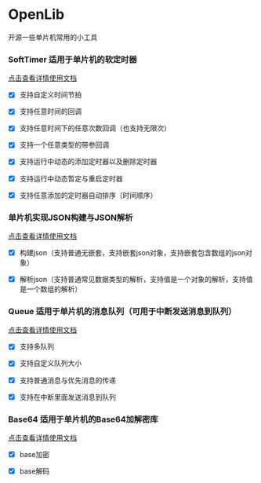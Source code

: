 # OpenLib

开源一些单片机常用的小工具



### SoftTimer 适用于单片机的软定时器

[点击查看详情使用文档](/SoftTimer)

- [x] 支持自定义时间节拍
- [x] 支持任意时间的回调
- [x] 支持任意时间下的任意次数回调（也支持无限次）
- [x] 支持一个任意类型的带参回调
- [x] 支持运行中动态的添加定时器以及删除定时器
- [x] 支持运行中动态暂定与重启定时器
- [x] 支持任意添加的定时器自动排序（时间顺序）



### 单片机实现JSON构建与JSON解析

[点击查看详情使用文档](/Json)

- [x] 构建json（支持普通无嵌套，支持嵌套json对象，支持嵌套包含数组的json对象）
- [x] 解析json（支持普通常见数据类型的解析，支持值是一个对象的解析，支持值是一个数组的解析）



### Queue 适用于单片机的消息队列（可用于中断发送消息到队列）

[点击查看详情使用文档](/Queue)

- [x] 支持多队列
- [x] 支持自定义队列大小
- [x] 支持普通消息与优先消息的传递
- [x] 支持在中断里面发送消息到队列



### Base64 适用于单片机的Base64加解密库

[点击查看详情使用文档](/Base64)

- [x] base加密
- [x] base解码

